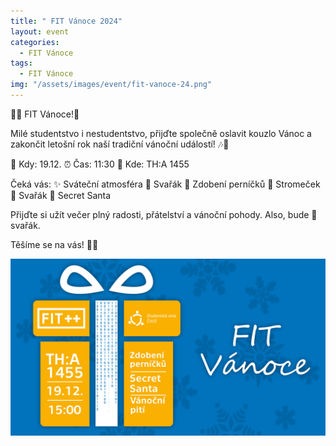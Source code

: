 ```yaml
---
title: " FIT Vánoce 2024"
layout: event
categories:
  - FIT Vánoce
tags:
  - FIT Vánoce
img: "/assets/images/event/fit-vanoce-24.png"
---
```


🎄✨ FIT Vánoce!🎁

Milé studentstvo i nestudentstvo,
přijďte společně oslavit kouzlo Vánoc a zakončit letošní rok naší tradiční vánoční událostí! 🎶🎄

📅 Kdy: 19.12.
⏰ Čas: 11:30
📍 Kde: TH:A 1455

Čeká vás:
✨ Sváteční atmosféra
🍷 Svařák
🍪 Zdobení perníčků
🎄 Stromeček
🍷 Svařák
🎁 Secret Santa

Přijďte si užít večer plný radosti, přátelství a vánoční pohody. Also, bude 🍷svařák.

Těšíme se na vás! 💛💙

![](/assets/images/event/fit-vanoce-24.png)